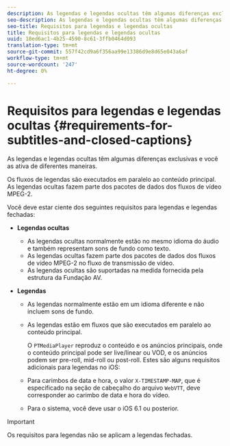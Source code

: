 ```yaml
---
description: As legendas e legendas ocultas têm algumas diferenças exclusivas e você as ativa de diferentes maneiras.
seo-description: As legendas e legendas ocultas têm algumas diferenças exclusivas e você as ativa de diferentes maneiras.
seo-title: Requisitos para legendas e legendas ocultas
title: Requisitos para legendas e legendas ocultas
uuid: 18ed6ac1-4b25-4590-8c61-3ffb0464d093
translation-type: tm+mt
source-git-commit: 557f42cd9a6f356aa99e13386d9e8d65e043a6af
workflow-type: tm+mt
source-wordcount: '247'
ht-degree: 0%

---
```



# Requisitos para legendas e legendas ocultas {#requirements-for-subtitles-and-closed-captions}

As legendas e legendas ocultas têm algumas diferenças exclusivas e você as ativa de diferentes maneiras.

Os fluxos de legendas são executados em paralelo ao conteúdo principal. As legendas ocultas fazem parte dos pacotes de dados dos fluxos de vídeo MPEG-2.

Você deve estar ciente dos seguintes requisitos para legendas e legendas fechadas:

* **Legendas ocultas**

   * As legendas ocultas normalmente estão no mesmo idioma do áudio e também representam sons de fundo como texto.
   * As legendas ocultas fazem parte dos pacotes de dados dos fluxos de vídeo MPEG-2 no fluxo de transmissão de vídeo.
   * As legendas ocultas são suportadas na medida fornecida pela estrutura da Fundação AV.

* **Legendas**

   * As legendas normalmente estão em um idioma diferente e não incluem sons de fundo.
   * As legendas estão em fluxos que são executados em paralelo ao conteúdo principal.

      O `PTMediaPlayer` reproduz o conteúdo e os anúncios principais, onde o conteúdo principal pode ser live/linear ou VOD, e os anúncios podem ser pre-roll, mid-roll ou post-roll.
   Estes são alguns requisitos adicionais para legendas no iOS:

   * Para carimbos de data e hora, o valor `X-TIMESTAMP-MAP`, que é especificado na seção de cabeçalho do arquivo `WebVTT`, deve corresponder ao carimbo de data e hora do vídeo.

   * Para o sistema, você deve usar o iOS 6.1 ou posterior.


>[!IMPORTANT]
>
>Os requisitos para legendas não se aplicam a legendas fechadas.
